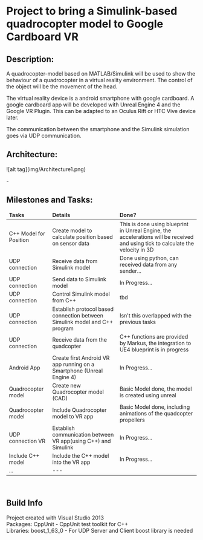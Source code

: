 <!-- #######  #########-->
<h1>Project to bring a Simulink-based quadrocopter model to Google Cardboard VR </h1>
<h2>Description:</h2>
<p>A quadrocopter-model based on MATLAB/Simulink will be used to show the behaviour of a quadrocopter in a virtual reality environment. The control of the object will be the movement of the head.<br>

The virtual reality device is a android smartphone with google cardboard. A google cardboard app will be developed with Unreal Engine 4 and the Google VR Plugin. This can be adapted to an Oculus Rift or HTC Vive device later.

The communication between the smartphone and the Simulink simulation goes via UDP communication.&nbsp;</p>

<h2>Architecture:</h2>
![alt tag](img/Architecture1.png)
<p>-&nbsp;</p>

<h2>Milestones and Tasks:</h2>
<table>
<thead>
<tr>
<td><strong>Tasks</strong></td>
<td><strong>Details</strong></td>
<td><strong>Done?</strong></td>
</tr>
</thead>
<tbody>
<tr>
<td>C++ Model for Position</td>
<td>Create model to calculate position based on sensor data</td>
<td>This is done using blueprint in Unreal Engine, the accelerations will be received and using tick to calculate the velocity in 3D</td>
</tr>
<tr>
<td>UDP connection</td>
<td>Receive data from Simulink model</td>
<td>Done using python, can received data from any sender...</td>
</tr>
<tr>
<td>UDP connection</td>
<td>Send data to Simulink model</td>
<td>In Progress... </td>
</tr>
  <tr>
<td>UDP connection</td>
<td>Control Simulink model from C++</td>
<td>tbd</td>
</tr>
<tr>
<td>UDP connection</td>
<td>Establish protocol based connection between Simulink model and C++ program</td>
<td>Isn't this overlapped with the previous tasks</td>
</tr>
<tr>
<td>UDP connection</td>
<td>Receive data from the quadcopter</td>
<td>C++ functions are provided by Markus, the integration to UE4 blueprint is in progress</td>
</tr>
<tr>
<td>Android App</td>
<td>Create first Android VR app running on a Smartphone (Unreal Engine 4)</td>
<td>In Progress...</td>
</tr>
  <tr>
<td>Quadrocopter model</td>
<td>Create new Quadrocopter model (CAD)</td>
<td>Basic Model done, the model is created using unreal</td>
</tr>
<tr>
<td>Quadrocopter model</td>
<td>Include Quadrocopter model to VR app</td>
<td>Basic Model done, including animations of the quadcopter propellers</td>
</tr>
<tr>
<td>UDP connection VR</td>
<td>Establish communication between VR app(using C++) and Simulink</td>
<td>In Progress...</td>
</tr>
<tr>
<td>Include C++ model</td>
<td>Include the C++ model into the VR app</td>
<td>In Progress...</td>
</tr>
  <tr>
<td>...</td>
<td>---</td>
<td>&nbsp;</td>
</tr>
</tbody>
</table>
<p>&nbsp;</p>

<h2>Build Info</h2>
<p>Project created with Visual Studio 2013<br>
Packages: CppUnit - CppUnit test toolkit for C++<br>
Libraries: boost_1_63_0 - For UDP Server and Client boost library is needed&nbsp;</p>

